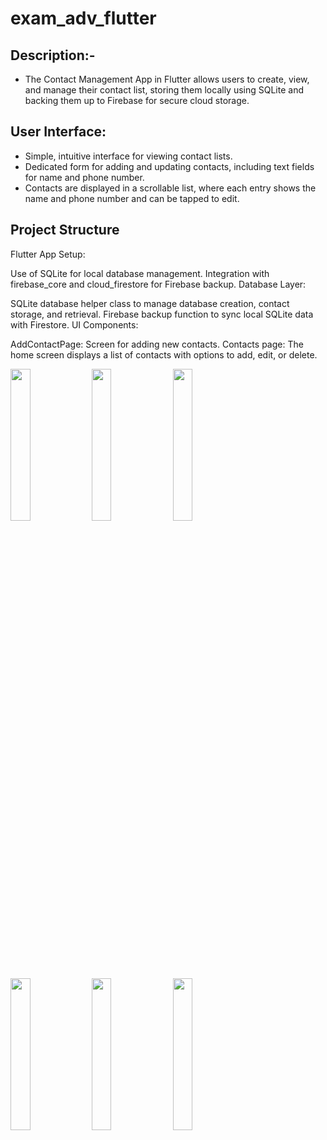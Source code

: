 # exam_adv_flutter

## Description:-
- The Contact Management App in Flutter allows users to create, view, and manage their contact list, storing them locally using SQLite and backing them up to Firebase for secure cloud storage.

## User Interface:

- Simple, intuitive interface for viewing contact lists.
- Dedicated form for adding and updating contacts, including text fields for name and phone number.
- Contacts are displayed in a scrollable list, where each entry shows the name and phone number and can be tapped to edit.

## Project Structure
Flutter App Setup:

Use of SQLite for local database management.
Integration with firebase_core and cloud_firestore for Firebase backup.
Database Layer:

SQLite database helper class to manage database creation, contact storage, and retrieval.
Firebase backup function to sync local SQLite data with Firestore.
UI Components:

AddContactPage: Screen for adding new contacts.
Contacts page: The home screen displays a list of contacts with options to add, edit, or delete.

<p>
<img src = "https://github.com/user-attachments/assets/3802fa01-2170-46ec-aa4e-c94e3779c192" height = 25%  width=25%>
<img src = "https://github.com/user-attachments/assets/9b80a823-29cb-40c6-9c8a-08a4fb905156" height = 25%  width=25%>
<img src = "https://github.com/user-attachments/assets/7d7347e8-04c4-41ea-8a88-a3d4b343154f" height = 25%  width=25%>
<img src = "https://github.com/user-attachments/assets/ca5259b1-a58b-4cd1-8a88-d4d840d60250" height = 25%  width=25%>
<img src = "https://github.com/user-attachments/assets/557ba1d3-c7ec-4b52-b779-fe94606086cd" height = 25%  width=25%>
  <img src = "https://github.com/user-attachments/assets/7f8a01ea-f75d-458f-a717-a83aad4938f4" height = 25%  width=25%>
</p>



